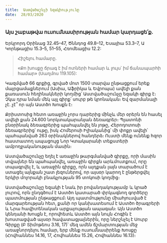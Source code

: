 ```yaml
---
title:  Աստվածաշնչի եզակիությունը
date:  28/03/2020
---
```


### Այս շաբաթվա ուսումնասիրության համար կարդացե՛ք.
Երկրորդ Օրինաց 32.45–47, Ծննդոց 49.8–12, Եսայիա 53.3–7, Ա Կորնթացիս 15.3–5, 51–55, Հռոմեացիս 12.2:

> <p>Հիշելու համարը.<p>
> «Քո խոսքը ճրագ է իմ ոտների համար և լույս՝ իմ ճանապարհի համար» (Սաղմոս 119.105):

Կազմված 66 գրքից, գրված մոտ 1500 տարվա ընթացքում երեք մայրցամաքներում (Ասիա, Աֆրիկա և Եվրոպա) ավելի քան քառասուն հեղինակների կողմից՝ Աստվածաշունչը եզակի գիրք է։ Չկա դրա նման մեկ այլ գիրք՝ սուրբ թե կրոնական։ Եվ զարմանալի չէ. չէ՞ որ այն Աստծո Խոսքն է։

Քրիստոսից հետո առաջին չորս դարերից մինչև մեր օրերն են հասել ավելի քան 24.600 նորկտակարանյան ձեռագրեր։ Պլատոնի բնօրինակ ձեռագրերից պահպանվել են յոթը, Հերոդոտոսի ձեռագրերից՝ ութը, իսկ Հոմերոսի Իլիականից՝ մի փոքր ավելի՝ պահպանված 263 օրինակներով հանդերձ։ Ուստի մենք ունենք հզոր հաստատող ապացույց Նոր Կտակարանի տեքստերի ամբողջականության մասին։

Աստվածաշունչը եղել է առաջին թարգմանված գիրքը, որի մասին տվյալներ են պահպանվել, առաջին գիրքն արևմուտքում, որը տպագրվել է, և առաջին գիրքը, որն այդքան լայն տարածում է ստացել այնքան շատ լեզուներով, որ այսօր կարող է ընթերցվել երկիր մոլորակի բնակչության 95 տոկոսի կողմից։

Աստվածաշունչը եզակի է նաև իր բովանդակությամբ և կրած լուրով, որն ընդգծում է Աստծո կատարած փրկագնող գործերը պատմության ընթացքում։ Այդ պատմությունը միահյուսված է մարգարեության հետ, քանի որ կանխատեսում է Աստծո ծրագրերի և Նրա հավիտենական արքայության ապագան։ Այն Աստծո կենդանի Խոսքն է, որովհետև Աստծո այն նույն Հոգին է խոստացված այսօր հավատացյալներին, որը ներշնչել է Սուրբ Գիրքը (Բ Տիմոթեոս 3.16, 17)՝ մեզ ամեն ճշմարտության մեջ առաջնորդելու համար, երբ մենք ուսումնասիրենք Խոսքը (Հովհաննես 14.16, 17, Հովհաննես 15.26, Հովհաննես 16.13)։